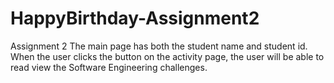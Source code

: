 # HappyBirthday-Assignment2
Assignment 2
The main page has both the student name and student id.
When the user clicks the button on the activity page, the 
user will be able to read view the Software Engineering challenges.
